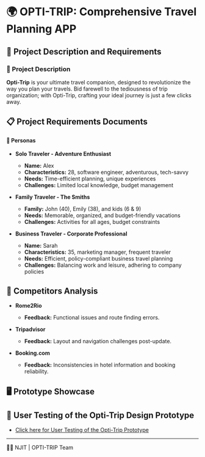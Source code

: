 # 🌍 OPTI-TRIP: Comprehensive Travel Planning APP

## 📖 Project Description and Requirements

### 🌟 Project Description
**Opti-Trip** is your ultimate travel companion, designed to revolutionize the way you plan your travels. Bid farewell to the tediousness of trip organization; with Opti-Trip, crafting your ideal journey is just a few clicks away.


## 📋 Project Requirements Documents

#### 👤 Personas
- **Solo Traveler - Adventure Enthusiast**
  - **Name:** Alex
  - **Characteristics:** 28, software engineer, adventurous, tech-savvy
  - **Needs:** Time-efficient planning, unique experiences
  - **Challenges:** Limited local knowledge, budget management

- **Family Traveler - The Smiths**
  - **Family:** John (40), Emily (38), and kids (6 & 9)
  - **Needs:** Memorable, organized, and budget-friendly vacations
  - **Challenges:** Activities for all ages, budget constraints

- **Business Traveler - Corporate Professional**
  - **Name:** Sarah
  - **Characteristics:** 35, marketing manager, frequent traveler
  - **Needs:** Efficient, policy-compliant business travel planning
  - **Challenges:** Balancing work and leisure, adhering to company policies

## 🏢 Competitors Analysis

- **Rome2Rio**
  - **Feedback:** Functional issues and route finding errors.

- **Tripadvisor**
  - **Feedback:** Layout and navigation challenges post-update.

- **Booking.com**
  - **Feedback:** Inconsistencies in hotel information and booking reliability.

## 🖥 Prototype Showcase

## 🧪 User Testing of the Opti-Trip Design Prototype
- [Click here for User Testing of the Opti-Trip Prototype](https://0110.bitdocs.ai/share/d/98wKIjrDad2h1AJD)


---

👩‍💻 NJIT | OPTI-TRIP Team
